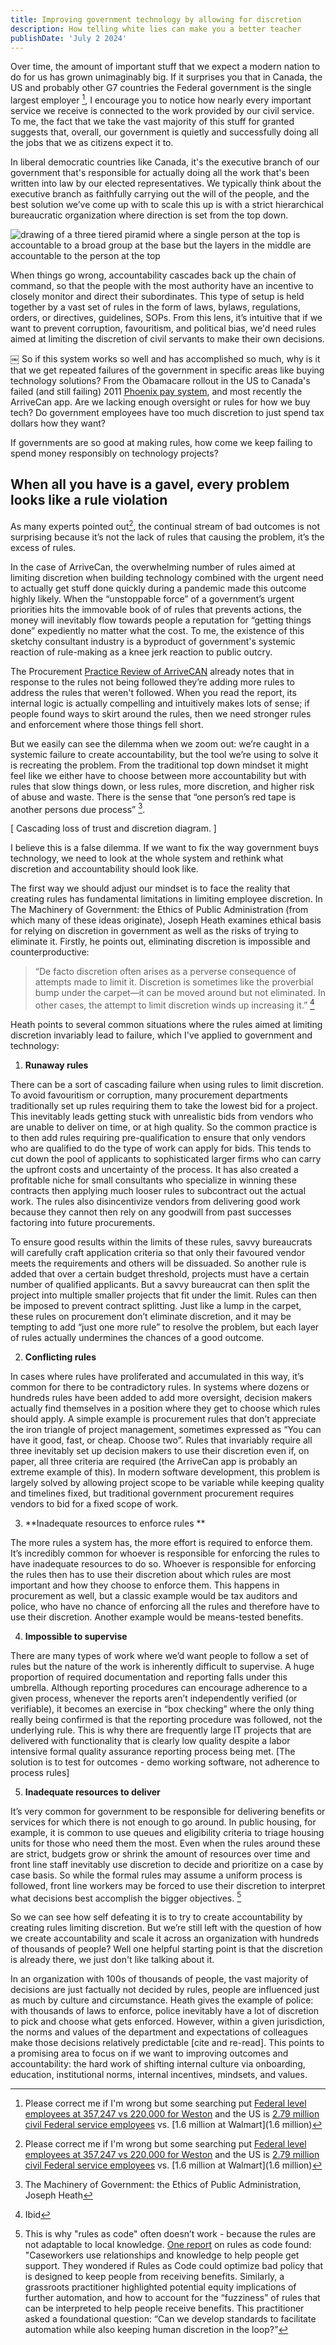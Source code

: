 ```yaml
---
title: Improving government technology by allowing for discretion
description: How telling white lies can make you a better teacher
publishDate: 'July 2 2024'
---
```


Over time, the amount of important stuff that we expect a modern nation to do for us has grown unimaginably big. If it surprises you that in Canada, the US and probably other G7 countries the Federal government is the single largest employer [^1], I encourage you to notice how nearly every important service we receive is connected to the work provided by our civil service. To me, the fact that we take the vast majority of this stuff for granted suggests that, overall, our government is quietly and successfully doing all the jobs that we as citizens expect it to.

In liberal democratic countries like Canada, it's the executive branch of our government that's responsible for actually doing all the work that's been written into law by our elected representatives. We typically think about the executive branch as faithfully carrying out the will of the people, and the best solution we’ve come up with to scale this up is with a strict hierarchical bureaucratic organization where direction is set from the top down.

![drawing of a three tiered piramid where a single person at the top is accountable to a broad group at the base but the layers in the middle are accountable to the person at the top](/accountability-pyramid.png)

When things go wrong, accountability cascades back up the chain of command, so that the people with the most authority have an incentive to closely monitor and direct their subordinates. This type of setup is held together by a vast set of rules in the form of laws, bylaws, regulations, orders, or directives, guidelines, SOPs. From this lens, it’s intuitive that if we want to prevent corruption, favouritism, and political bias, we'd need rules aimed at limiting the discretion of civil servants to make their own decisions.

￼
So if this system works so well and has accomplished so much, why is it that we get repeated failures of the government in specific areas like buying technology solutions? From the Obamacare rollout in the US to Canada's failed (and still failing) 2011 [Phoenix pay system](https://en.wikipedia.org/wiki/Phoenix_pay_system), and most recently the ArriveCan app. Are we lacking enough oversight or rules for how we buy tech? Do government employees have too much discretion to just spend tax dollars how they want?

If governments are so good at making rules, how come we keep failing to spend money responsibly on technology projects?

## When all you have is a gavel, every problem looks like a rule violation

As many experts pointed out[^1], the continual stream of bad outcomes is not surprising because it’s not the lack of rules that causing the problem, it’s the excess of rules.

In the case of ArriveCan, the overwhelming number of rules aimed at limiting discretion when building technology combined with the urgent need to actually get stuff done quickly during a pandemic made this outcome highly likely. When the “unstoppable force” of a government’s urgent priorities hits the immovable book of of rules that prevents actions, the money will inevitably flow towards people a reputation for “getting things done” expediently no matter what the cost. To me, the existence of this sketchy consultant industry is a byproduct of government's systemic reaction of rule-making as a knee jerk reaction to public outcry.

The Procurement [Practice Review of ArriveCAN](https://opo-boa.gc.ca/praapp-prorev/2024/epa-ppr-01-2024-eng.html) already notes that in response to the rules not being followed they’re adding more rules to address the rules that weren't followed. When you read the report, its internal logic is actually compelling and intuitively makes lots of sense; if people found ways to skirt around the rules, then we need stronger rules and enforcement where those things fell short.

But we easily can see the dilemma when we zoom out: we’re caught in a systemic failure to create accountability, but the tool we’re using to solve it is recreating the problem. From the traditional top down mindset it might feel like we either have to choose between more accountability but with rules that slow things down, or less rules, more discretion, and higher risk of abuse and waste. There is the sense that “one person’s red tape is another persons due process” [^3].

[ Cascading loss of trust and discretion diagram. ]

I believe this is a false dilemma. If we want to fix the way government buys technology, we need to look at the whole system and rethink what discretion and accountability should look like.

The first way we should adjust our mindset is to face the reality that creating rules has fundamental limitations in limiting employee discretion. In The Machinery of Government: the Ethics of Public Administration (from which many of these ideas originate), Joseph Heath examines ethical basis for relying on discretion in government as well as the risks of trying to eliminate it. Firstly, he points out, eliminating discretion is impossible and counterproductive:

> “De facto discretion often arises as a perverse consequence of attempts made to limit it. Discretion is sometimes like the proverbial bump under the carpet—it can be moved around but not eliminated. In other cases, the attempt to limit discretion winds up increasing it.” [^4]

Heath points to several common situations where the rules aimed at limiting discretion invariably lead to failure, which I've applied to government and technology:

1. **Runaway rules**

There can be a sort of cascading failure when using rules to limit discretion. To avoid favouritism or corruption, many procurement departments traditionally set up rules requiring them to take the lowest bid for a project. This inevitably leads getting stuck with unrealistic bids from vendors who are unable to deliver on time, or at high quality. So the common practice is to then add rules requiring pre-qualification to ensure that only vendors who are qualified to do the type of work can apply for bids. This tends to cut down the pool of applicants to sophisticated larger firms who can carry the upfront costs and uncertainty of the process. It has also created a profitable niche for small consultants who specialize in winning these contracts then applying much looser rules to subcontract out the actual work. The rules also disincentivize vendors from delivering good work because they cannot then rely on any goodwill from past successes factoring into future procurements.

To ensure good results within the limits of these rules, savvy bureaucrats will carefully craft application criteria so that only their favoured vendor meets the requirements and others will be dissuaded. So another rule is added that over a certain budget threshold, projects must have a certain number of qualified applicants. But a savvy bureaucrat can then split the project into multiple smaller projects that fit under the limit. Rules can then be imposed to prevent contract splitting. Just like a lump in the carpet, these rules on procurement don’t eliminate discretion, and it may be tempting to add “just one more rule” to resolve the problem, but each layer of rules actually undermines the chances of a good outcome.

2. **Conflicting rules**

In cases where rules have proliferated and accumulated in this way, it’s common for there to be contradictory rules. In systems where dozens or hundreds rules have been added to add more oversight, decision makers actually find themselves in a position where they get to choose which rules should apply. A simple example is procurement rules that don’t appreciate the iron triangle of project management, sometimes expressed as “You can have it good, fast, or cheap. Choose two”. Rules that invariably require all three inevitably set up decision makers to use their discretion even if, on paper, all three criteria are required (the ArriveCan app is probably an extreme example of this). In modern software development, this problem is largely solved by allowing project scope to be variable while keeping quality and timelines fixed, but traditional government procurement requires vendors to bid for a fixed scope of work.

3. **Inadequate resources to enforce rules **

The more rules a system has, the more effort is required to enforce them. It’s incredibly common for whoever is responsible for enforcing the rules to have inadequate resources to do so. Whoever is responsible for enforcing the rules then has to use their discretion about which rules are most important and how they choose to enforce them. This happens in procurement as well, but a classic example would be tax auditors and police, who have no chance of enforcing all the rules and therefore have to use their discretion. Another example would be means-tested benefits.

4. **Impossible to supervise**

There are many types of work where we’d want people to follow a set of rules but the nature of the work is inherently difficult to supervise. A huge proportion of required documentation and reporting falls under this umbrella. Although reporting procedures can encourage adherence to a given process, whenever the reports aren’t independently verified (or verifiable), it becomes an exercise in “box checking” where the only thing really being confirmed is that the reporting procedure was followed, not the underlying rule. This is why there are frequently large IT projects that are delivered with functionality that is clearly low quality despite a labor intensive formal quality assurance reporting process being met. [The solution is to test for outcomes - demo working software, not adherence to process rules]

5. **Inadequate resources to deliver**

It’s very common for government to be responsible for delivering benefits or services for which there is not enough to go around. In public housing, for example, it is common to use queues and eligibility criteria to triage housing units for those who need them the most. Even when the rules around these are strict, budgets grow or shrink the amount of resources over time and front line staff inevitably use discretion to decide and prioritize on a case by case basis. So while the formal rules may assume a uniform process is followed, front line workers may be forced to use their discretion to interpret what decisions best accomplish the bigger objectives. [^5]

So we can see how self defeating it is to try to create accountability by creating rules limiting discretion. But we’re still left with the question of how we create accountability and scale it across an organization with hundreds of thousands of people? Well one helpful starting point is that the discretion is already there, we just don't like talking about it.

In an organization with 100s of thousands of people, the vast majority of decisions are just factually not decided by rules, people are influenced just as much by culture and circumstance. Heath gives the example of police: with thousands of laws to enforce, police inevitably have a lot of discretion to pick and choose what gets enforced. However, within a given jurisdiction, the norms and values of the department and expectations of colleagues make those decisions relatively predictable [cite and re-read]. This points to a promising area to focus on if we want to improving outcomes and accountability: the hard work of shifting internal culture via onboarding, education, institutional norms, internal incentives, mindsets, and values.

[^1]: Please correct me if I'm wrong but some searching put [Federal level employees at 357,247 vs 220,000 for Weston](https://duttonlaw.ca/the-largest-employers-in-canada/) and the US is [2.79 million civil Federal service employees](https://en.wikipedia.org/wiki/United_States_federal_civil_service) vs. [1.6 million at Walmart](1.6 million)
[^2]: Amanda Clarke and Sean Boots have [excellent writing on the issue](https://policyoptions.irpp.org/magazines/february-2024/arrivecan-deeper-reforms/)
[^3]: The Machinery of Government: the Ethics of Public Administration, Joseph Heath
[^4]: Ibid
[^5]: This is why "rules as code" often doesn’t work - because the rules are not adaptable to local knowledge. [One report](https://www.digitalbenefitshub.org/publications/cross-sector-insights-from-the-rules-as-code-community-of-practice) on rules as code found: "Caseworkers use relationships and knowledge to help people get support. They wondered if Rules as Code could optimize bad policy that is designed to keep people from receiving benefits. Similarly, a grassroots practitioner highlighted potential equity implications of further automation, and how to account for the “fuzziness” of rules that can be interpreted to help people receive benefits. This practitioner asked a foundational question: “Can we develop standards to facilitate automation while also keeping human discretion in the loop?”
